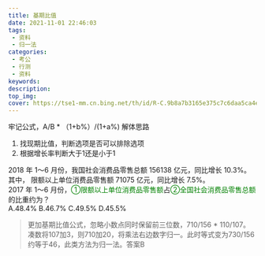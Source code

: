 ```yaml
---
title: 基期比值
date: 2021-11-01 22:46:03
tags:
 - 资料
 - 归一法
categories:
 - 考公
 - 行测
 - 资料
keywords:
description:
top_img:
cover: https://tse1-mm.cn.bing.net/th/id/R-C.9b8a7b3165e375c7c6daa5ca4ebccbb3?rik=KYu%2btTD20QyhZA&riu=http%3a%2f%2fi2.hdslb.com%2fbfs%2farchive%2fc5f7db3ce484cd71504a06eef4fa327606e53555.jpg&ehk=RrMXUHLPEKYbFA9EDJADkCMgZ0yIDakpZw27TbhaaPU%3d&risl=&pid=ImgRaw&r=0
---
```

牢记公式，A/B * （1+b%）/(1+a%)
解体思路
1. 找现期比值，判断选项是否可以排除选项
2. 根据增长率判断大于1还是小于1

2018 年 1～6 月份，我国社会消费品零售总额 156138 亿元，同比增长 10.3%。其中， 限额以上单位消费品零售额 71075 亿元，同比增长 7.5%。   
2017 年 1～6 月份，<font color=green>①限额以上单位消费品零售额</font>占<font color=green>②全国社会消费品零售总额</font>的比重约为？  
A.48.4% B.46.7% C.49.5% D.45.5%

> 更加基期比值公式，忽略小数点同时保留前三位数，710/156 * 110/107。 凑数将107加3，则710加20，将乘法右边数字归一。此时等式变为730/156约等于46，此类方法为归一法。答案B